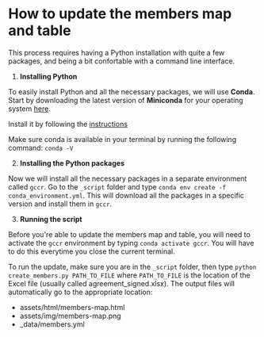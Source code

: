 # How to update the members map and table

This process requires having a Python installation with quite a few packages, and being a bit confortable with a command line interface.

1. **Installing Python**

To easily install Python and all the necessary packages, we will use **Conda**.
Start by downloading the latest version of **Miniconda** for your operating system [here](https://docs.conda.io/en/latest/miniconda.html).

Install it by following the [instructions](https://conda.io/projects/conda/en/latest/user-guide/install/index.html)

Make sure conda is available in your terminal by running the following command: `conda -V`

2. **Installing the Python packages**

Now we will install all the necessary packages in a separate environment called `gccr`. Go to the `_script` folder and type `conda env create -f conda_environment.yml`. This will download all the packages in a specific version and install them in `gccr`.

3. **Running the script**

Before you're able to update the members map and table, you will need to activate the `gccr` environment by typing `conda activate gccr`. You will have to do this everytime you close the current terminal.

To run the update, make sure you are in the `_script` folder, then type `python create_members.py PATH_TO_FILE` where `PATH_TO_FILE` is the location of the Excel file (usually called agreement_signed.xlsx). The output files will automatically go to the appropriate location:
* assets/html/members-map.html
* assets/img/members-map.png
* _data/members.yml
